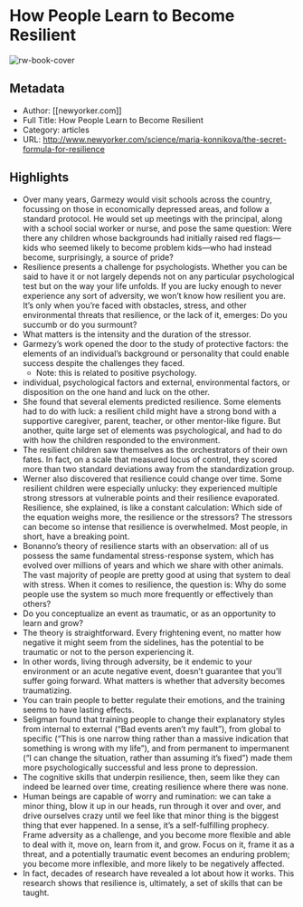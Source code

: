 # How People Learn to Become Resilient

![rw-book-cover](https://readwise-assets.s3.amazonaws.com/static/images/article2.74d541386bbf.png)

## Metadata
- Author: [[newyorker.com]]
- Full Title: How People Learn to Become Resilient
- Category: articles
- URL: http://www.newyorker.com/science/maria-konnikova/the-secret-formula-for-resilience

## Highlights
- Over many years, Garmezy would visit schools across the country, focussing on those in economically depressed areas, and follow a standard protocol. He would set up meetings with the principal, along with a school social worker or nurse, and pose the same question: Were there any children whose backgrounds had initially raised red flags—kids who seemed likely to become problem kids—who had instead become, surprisingly, a source of pride?
- Resilience presents a challenge for psychologists. Whether you can be said to have it or not largely depends not on any particular psychological test but on the way your life unfolds. If you are lucky enough to never experience any sort of adversity, we won’t know how resilient you are. It’s only when you’re faced with obstacles, stress, and other environmental threats that resilience, or the lack of it, emerges: Do you succumb or do you surmount?
- What matters is the intensity and the duration of the stressor.
- Garmezy’s work opened the door to the study of protective factors: the elements of an individual’s background or personality that could enable success despite the challenges they faced.
    - Note: this is related to positive psychology.
- individual, psychological factors and external, environmental factors, or disposition on the one hand and luck on the other.
- She found that several elements predicted resilience. Some elements had to do with luck: a resilient child might have a strong bond with a supportive caregiver, parent, teacher, or other mentor-like figure. But another, quite large set of elements was psychological, and had to do with how the children responded to the environment.
- The resilient children saw themselves as the orchestrators of their own fates. In fact, on a scale that measured locus of control, they scored more than two standard deviations away from the standardization group.
- Werner also discovered that resilience could change over time. Some resilient children were especially unlucky: they experienced multiple strong stressors at vulnerable points and their resilience evaporated. Resilience, she explained, is like a constant calculation: Which side of the equation weighs more, the resilience or the stressors? The stressors can become so intense that resilience is overwhelmed. Most people, in short, have a breaking point.
- Bonanno’s theory of resilience starts with an observation: all of us possess the same fundamental stress-response system, which has evolved over millions of years and which we share with other animals. The vast majority of people are pretty good at using that system to deal with stress. When it comes to resilience, the question is: Why do some people use the system so much more frequently or effectively than others?
- Do you conceptualize an event as traumatic, or as an opportunity to learn and grow?
- The theory is straightforward. Every frightening event, no matter how negative it might seem from the sidelines, has the potential to be traumatic or not to the person experiencing it.
- In other words, living through adversity, be it endemic to your environment or an acute negative event, doesn’t guarantee that you’ll suffer going forward. What matters is whether that adversity becomes traumatizing.
- You can train people to better regulate their emotions, and the training seems to have lasting effects.
- Seligman found that training people to change their explanatory styles from internal to external (“Bad events aren’t my fault”), from global to specific (“This is one narrow thing rather than a massive indication that something is wrong with my life”), and from permanent to impermanent (“I can change the situation, rather than assuming it’s fixed”) made them more psychologically successful and less prone to depression.
- The cognitive skills that underpin resilience, then, seem like they can indeed be learned over time, creating resilience where there was none.
- Human beings are capable of worry and rumination: we can take a minor thing, blow it up in our heads, run through it over and over, and drive ourselves crazy until we feel like that minor thing is the biggest thing that ever happened. In a sense, it’s a self-fulfilling prophecy. Frame adversity as a challenge, and you become more flexible and able to deal with it, move on, learn from it, and grow. Focus on it, frame it as a threat, and a potentially traumatic event becomes an enduring problem; you become more inflexible, and more likely to be negatively affected.
- In fact, decades of research have revealed a lot about how it works. This research shows that resilience is, ultimately, a set of skills that can be taught.
